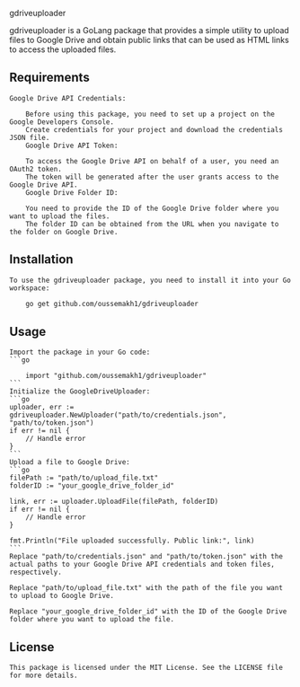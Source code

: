 

gdriveuploader

gdriveuploader is a GoLang package that provides a simple utility to upload files to Google Drive and obtain public links that can be used as HTML links to access the uploaded files.

## Requirements
    Google Drive API Credentials:

        Before using this package, you need to set up a project on the Google Developers Console.
        Create credentials for your project and download the credentials JSON file.
        Google Drive API Token:

        To access the Google Drive API on behalf of a user, you need an OAuth2 token.
        The token will be generated after the user grants access to the Google Drive API.
        Google Drive Folder ID:

        You need to provide the ID of the Google Drive folder where you want to upload the files.
        The folder ID can be obtained from the URL when you navigate to the folder on Google Drive.
## Installation
    To use the gdriveuploader package, you need to install it into your Go workspace:

``` bash
    go get github.com/oussemakh1/gdriveuploader
```
## Usage
    Import the package in your Go code:
    ```go

        import "github.com/oussemakh1/gdriveuploader"
    ```
    Initialize the GoogleDriveUploader:
    ```go
    uploader, err := gdriveuploader.NewUploader("path/to/credentials.json", "path/to/token.json")
    if err != nil {
        // Handle error
    }
    ```
    Upload a file to Google Drive:
    ```go
    filePath := "path/to/upload_file.txt"
    folderID := "your_google_drive_folder_id"

    link, err := uploader.UploadFile(filePath, folderID)
    if err != nil {
        // Handle error
    }

    fmt.Println("File uploaded successfully. Public link:", link)
    ```
    Replace "path/to/credentials.json" and "path/to/token.json" with the actual paths to your Google Drive API credentials and token files, respectively.

    Replace "path/to/upload_file.txt" with the path of the file you want to upload to Google Drive.

    Replace "your_google_drive_folder_id" with the ID of the Google Drive folder where you want to upload the file.

## License
    This package is licensed under the MIT License. See the LICENSE file for more details.
